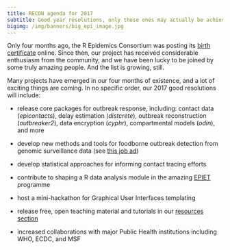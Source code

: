 ```yaml
---
title: RECON agenda for 2017 
subtitle: Good year resolutions, only these ones may actually be achieved!
bigimg: /img/banners/big_epi_image.jpg
---
```


Only four months ago, the R Epidemics Consortium was posting its [birth certificate](http://www.repidemicsconsortium.org/2016-09-06-new-sections/) online. Since then, our project has received considerable enthusiasm from the community, and we have been lucky to be joined by some truly amazing people. And the list is growing, still.

Many projects have emerged in our four months of existence, and a lot of exciting things are coming. In no specific order, our 2017 good resolutions will include:

* release core packages for outbreak response, including: contact data (*epicontacts*), delay estimation (*distcrete*), outbreak reconstruction (*outbreaker2*), data encryption (*cyphr*), compartmental models (*odin*), and more

* develop new methods and tools for foodborne outbreak detection from genomic surveillance data (see [this job ad](http://www.repidemicsconsortium.org/2016-12-16-new-job/))

* develop statistical approaches for informing contact tracing efforts

* contribute to shaping a R data analysis module in the amazing [EPIET](http://ecdc.europa.eu/en/epiet/Pages/HomeEpiet.aspx) programme

* host a mini-hackathon for Graphical User Interfaces templating

* release free, open teaching material and tutorials in our [resources section](http://www.repidemicsconsortium.org/resources/)

* increased collaborations with major Public Health institutions including WHO, ECDC, and MSF



